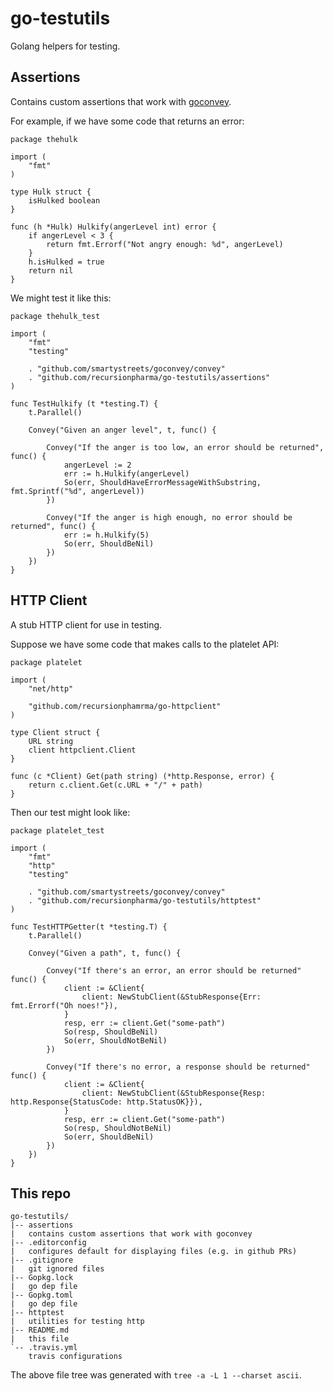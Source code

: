# go-testutils

Golang helpers for testing.

## Assertions

Contains custom assertions that work with [goconvey](https://github.com/smartystreets/goconvey).

For example, if we have some code that returns an error:

    package thehulk

    import (
        "fmt"
    )

    type Hulk struct {
        isHulked boolean
    }

    func (h *Hulk) Hulkify(angerLevel int) error {
        if angerLevel < 3 {
            return fmt.Errorf("Not angry enough: %d", angerLevel)
        }
        h.isHulked = true
        return nil
    }

We might test it like this:

    package thehulk_test

    import (
        "fmt"
        "testing"

        . "github.com/smartystreets/goconvey/convey"
        . "github.com/recursionpharma/go-testutils/assertions"
    )

    func TestHulkify (t *testing.T) {
        t.Parallel()

        Convey("Given an anger level", t, func() {

            Convey("If the anger is too low, an error should be returned", func() {
                angerLevel := 2
                err := h.Hulkify(angerLevel)
                So(err, ShouldHaveErrorMessageWithSubstring, fmt.Sprintf("%d", angerLevel))
            })

            Convey("If the anger is high enough, no error should be returned", func() {
                err := h.Hulkify(5)
                So(err, ShouldBeNil)
            })
        })
    }


## HTTP Client

A stub HTTP client for use in testing.

Suppose we have some code that makes calls to the platelet API:

    package platelet

    import (
        "net/http"

        "github.com/recursionphamrma/go-httpclient"
    )

    type Client struct {
        URL string
        client httpclient.Client
    }

    func (c *Client) Get(path string) (*http.Response, error) {
        return c.client.Get(c.URL + "/" + path)
    }

Then our test might look like:

    package platelet_test

    import (
        "fmt"
        "http"
        "testing"

        . "github.com/smartystreets/goconvey/convey"
        . "github.com/recursionpharma/go-testutils/httptest"
    )

    func TestHTTPGetter(t *testing.T) {
        t.Parallel()

        Convey("Given a path", t, func() {

            Convey("If there's an error, an error should be returned" func() {
                client := &Client{
                    client: NewStubClient(&StubResponse{Err: fmt.Errorf("Oh noes!"}),
                }
                resp, err := client.Get("some-path")
                So(resp, ShouldBeNil)
                So(err, ShouldNotBeNil)
            })

            Convey("If there's no error, a response should be returned" func() {
                client := &Client{
                    client: NewStubClient(&StubResponse{Resp: http.Response{StatusCode: http.StatusOK}}),
                }
                resp, err := client.Get("some-path")
                So(resp, ShouldNotBeNil)
                So(err, ShouldBeNil)
            })
        })
    }

## This repo

    go-testutils/
    |-- assertions
    |   contains custom assertions that work with goconvey
    |-- .editorconfig
    |   configures default for displaying files (e.g. in github PRs)
    |-- .gitignore
    |   git ignored files
    |-- Gopkg.lock
    |   go dep file
    |-- Gopkg.toml
    |   go dep file
    |-- httptest
    |   utilities for testing http
    |-- README.md
    |   this file
    `-- .travis.yml
        travis configurations

The above file tree was generated with `tree -a -L 1 --charset ascii`.
